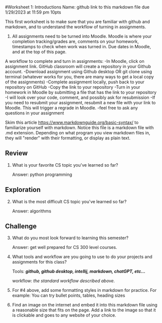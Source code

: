 #Worksheet 1: Introductions
Name:
github link to this markdown file due 1/29/2023 at 11:59 pm
10pts

This first worksheet is to make sure that you are familiar with github and markdown, and to understand the workflow of turning in assignments.
1. All assignments need to be turned into Moodle. Moodle is where your completion tracking/grades are, comments on your homework, timestamps to check when work was turned in. Due dates in Moodle, and at the top of this page.

A workflow to complete and turn in assignments:
-In Moodle, click on assignment link. GitHub classroom will create a repository in your Github account.
-Download assignment using Github desktop OR git clone using terminal (whatever works for you, there are many ways to get a local copy of the assignments)
-Complete assignment locally, push back to your repository on GitHub
-Copy the link to your repository
-Turn in your homework in Moodle by submitting a file that has the link to your repository
-I will look over your code, comment, and possibly ask for resubmission
-If you need to resubmit your assignment, resubmit a new file with your link to Moodle. This will trigger a regrade in Moodle.
-feel free to ask any questions in your assignment

Skim this article https://www.markdownguide.org/basic-syntax/ to familiarize yourself with markdown. Notice this file is a markdown file with .md extension. Depending on what program you view markdown files in, they will "render" with their formatting, or display as plain text.


## Review
1. What is your favorite CS topic you've learned so far?

    Answer: python programming

## Exploration
2. What is the most difficult CS topic you've learned so far?
    
    Answer: algorithms

## Challenge
3. What do you most look forward to learning this semester?

    Answer: get well prepared for CS 300 level courses.


4. What tools and workflow are you going to use to do your projects and assignments for this class?

    Tools: ***github, github desktop, intellij, markdown, chatGPT, etc...***

    workflow: *the standard workflow described above.*



5. For #4 above, add some formatting styles in markdown for practice. For example: You can try bullet points, tables, heading sizes
6. Find an image on the internet and embed it into this markdown file using a reasonable size that fits on the page. Add a link to the image so that it is clickable and goes to any website of your choice.
